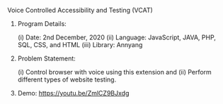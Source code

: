 Voice Controlled Accessibility and Testing (VCAT)

01.	Program Details:

	(i)	Date: 2nd December, 2020
	(ii)	Language: JavaScript, JAVA, PHP, SQL, CSS, and HTML
	(iii)	Library: Annyang

02.	Problem Statement:

	(i)	Control browser with voice using this extension and
	(ii)	Perform different types of website testing.

03.	Demo: https://youtu.be/ZmlCZ9BJxdg
